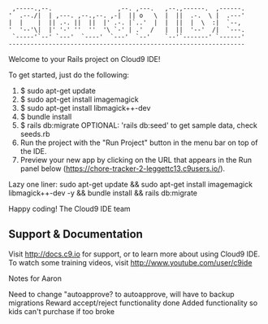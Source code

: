 
     ,-----.,--.                  ,--. ,---.   ,--.,------.  ,------.
    '  .--./|  | ,---. ,--.,--. ,-|  || o   \  |  ||  .-.  \ |  .---'
    |  |    |  || .-. ||  ||  |' .-. |`..'  |  |  ||  |  \  :|  `--, 
    '  '--'\|  |' '-' ''  ''  '\ `-' | .'  /   |  ||  '--'  /|  `---.
     `-----'`--' `---'  `----'  `---'  `--'    `--'`-------' `------'
    ----------------------------------------------------------------- 


Welcome to your Rails project on Cloud9 IDE!

To get started, just do the following:

1. $ sudo apt-get update
2. $ sudo apt-get install imagemagick
3. $ sudo apt-get install libmagick++-dev
3. $ bundle install
4. $ rails db:migrate  OPTIONAL: 'rails db:seed' to get sample data, check seeds.rb
5. Run the project with the "Run Project" button in the menu bar on top of the IDE.
6. Preview your new app by clicking on the URL that appears in the Run panel below (https://chore-tracker-2-leggettc13.c9users.io/).


Lazy one liner: sudo apt-get update && sudo apt-get install imagemagick libmagick++-dev -y && bundle install && rails db:migrate

Happy coding!
The Cloud9 IDE team


## Support & Documentation

Visit http://docs.c9.io for support, or to learn more about using Cloud9 IDE. 
To watch some training videos, visit http://www.youtube.com/user/c9ide

Notes for Aaron

Need to change "autoapprove? to autoapprove, will have to backup migrations
Reward accept/reject functionality done
Added functionality so kids can't purchase if too broke

